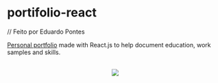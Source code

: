 # portifolio-react
// Feito por Eduardo Pontes

<a href="https://eduardopontes.netlify.app/">Personal portfolio</a> made with React.js to help document education, work samples and skills. 

<br>

<div align="center">
    <img src="https://user-images.githubusercontent.com/64506852/188530549-0d2e84eb-a859-471e-9ea9-b1de0a79070f.jpg"/>
</div>

